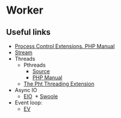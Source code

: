 # Worker

## Useful links

* [Process Control Extensions. PHP Manual](http://php.net/manual/en/refs.fileprocess.process.php)
* [Stream](http://php.net/manual/ru/book.stream.php)
* Threads
  * Pthreads
    * [Source](https://github.com/krakjoe/pthreads)
    * [PHP Manual](http://php.net/manual/ru/book.pthreads.php)
  * [The Pht Threading Extension](https://github.com/tpunt/pht)
* Async IO
  * [EIO](http://php.net/manual/en/intro.eio.php)
  * [Swoole](https://github.com/swoole/swoole-src)
* Event loop:
  * [EV](http://php.net/manual/en/intro.ev.php)
